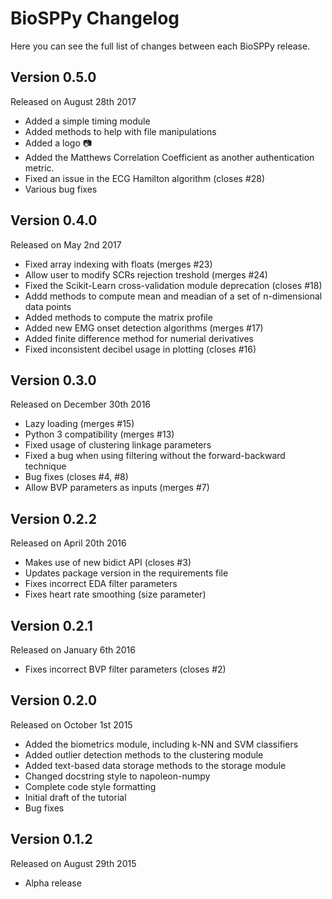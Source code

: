 ﻿BioSPPy Changelog
=================

Here you can see the full list of changes between each BioSPPy release.

Version 0.5.0
-------------

Released on August 28th 2017

- Added a simple timing module
- Added methods to help with file manipulations
- Added a logo :camera:
- Added the Matthews Correlation Coefficient as another authentication metric.
- Fixed an issue in the ECG Hamilton algorithm (closes #28)
- Various bug fixes

Version 0.4.0
-------------

Released on May 2nd 2017

- Fixed array indexing with floats (merges #23)
- Allow user to modify SCRs rejection treshold (merges #24)
- Fixed the Scikit-Learn cross-validation module deprecation (closes #18)
- Addd methods to compute mean and meadian of a set of n-dimensional data points
- Added methods to compute the matrix profile
- Added new EMG onset detection algorithms (merges #17)
- Added finite difference method for numerial derivatives
- Fixed inconsistent decibel usage in plotting (closes #16)

Version 0.3.0
-------------

Released on December 30th 2016

- Lazy loading (merges #15)
- Python 3 compatibility (merges #13)
- Fixed usage of clustering linkage parameters
- Fixed a bug when using filtering without the forward-backward technique
- Bug fixes (closes #4, #8)
- Allow BVP parameters as inputs (merges #7)

Version 0.2.2
-------------

Released on April 20th 2016

- Makes use of new bidict API (closes #3)
- Updates package version in the requirements file
- Fixes incorrect EDA filter parameters
- Fixes heart rate smoothing (size parameter)

Version 0.2.1
-------------

Released on January 6th 2016

- Fixes incorrect BVP filter parameters (closes #2)

Version 0.2.0
-------------

Released on October 1st 2015

- Added the biometrics module, including k-NN and SVM classifiers
- Added outlier detection methods to the clustering module
- Added text-based data storage methods to the storage module
- Changed docstring style to napoleon-numpy
- Complete code style formatting
- Initial draft of the tutorial
- Bug fixes

Version 0.1.2
-------------

Released on August 29th 2015

- Alpha release

